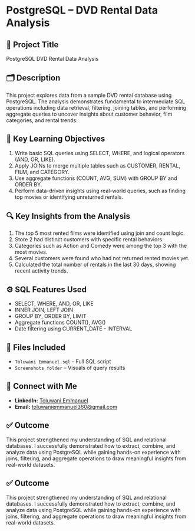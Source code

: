 # PostgreSQL – DVD Rental Data Analysis  

## 📘 Project Title  
PostgreSQL DVD Rental Data Analysis  

## 🗂️ Description  
This project explores data from a sample DVD rental database using PostgreSQL. The analysis demonstrates fundamental to intermediate SQL operations including data retrieval, filtering, joining tables, and performing aggregate queries to uncover insights about customer behavior, film categories, and rental trends.  

## 🧠 Key Learning Objectives  
1. Write basic SQL queries using SELECT, WHERE, and logical operators (AND, OR, LIKE).  
2. Apply JOINs to merge multiple tables such as CUSTOMER, RENTAL, FILM, and CATEGORY.  
3. Use aggregate functions (COUNT, AVG, SUM) with GROUP BY and ORDER BY.  
4. Perform data-driven insights using real-world queries, such as finding top movies or identifying unreturned rentals.  

## 🔍 Key Insights from the Analysis  
1. The top 5 most rented films were identified using join and count logic.  
2. Store 2 had distinct customers with specific rental behaviors.  
3. Categories such as Action and Comedy were among the top 3 with the most movies.  
4. Several customers were found who had not returned rented movies yet.  
5. Calculated the total number of rentals in the last 30 days, showing recent activity trends.  

## ⚙️ SQL Features Used  
- SELECT, WHERE, AND, OR, LIKE  
- INNER JOIN, LEFT JOIN  
- GROUP BY, ORDER BY, LIMIT  
- Aggregate functions COUNT(), AVG()  
- Date filtering using CURRENT_DATE - INTERVAL  

## 📁 Files Included  
- `Toluwani Emmanuel.sql` – Full SQL script  
- `Screenshots folder` – Visuals of query results  

## 🔗 Connect with Me  
- **LinkedIn:** [Toluwani Emmanuel](https://www.linkedin.com/in/toluwaniemmanuel)  
- **Email:** toluwaniemmanuel360@gmail.com  

## ✅ Outcome  
This project strengthened my understanding of SQL and relational databases. I successfully demonstrated how to extract, combine, and analyze data using PostgreSQL while gaining hands-on experience with joins, filtering, and aggregate operations to draw meaningful insights from real-world datasets.  

## ✅ Outcome  
This project strengthened my understanding of SQL and relational databases. I successfully demonstrated how to extract, combine, and analyze data using PostgreSQL while gaining hands-on experience with joins, filtering, and aggregate operations to draw meaningful insights from real-world datasets.  
